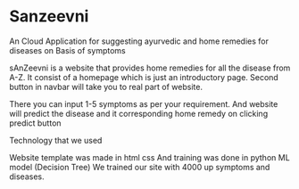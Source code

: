 # Sanzeevni
An Cloud Application for suggesting ayurvedic and home remedies for diseases on Basis of symptoms

sAnZeevni is a website that provides home remedies for all the disease from A-Z. It consist of a homepage which is just an introductory page. Second button in navbar will 
take you to real part of website. 

There you can input 1-5 symptoms as per your requirement. And website will predict the disease and it corresponding home remedy on clicking predict button

Technology that we used 

Website template was made in html css
And training was done in python ML model (Decision Tree)
We trained our site with 4000 up symptoms and diseases. 
